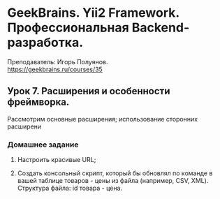 # GeekBrains. Yii2 Framework. Профессиональная Backend-разработка.
Преподаватель: Игорь Полуянов.
<br>https://geekbrains.ru/courses/35

## Урок 7. Расширения и особенности фреймворка.
Рассмотрим основные расширения; использование сторонних расширени

### Домашнее задание

1. Настроить красивые URL;

2. Создать консольный скрипт, который бы обновлял по команде в вашей таблице товаров - цены из файла (например, CSV, XML). Структура файла: id товара - цена.